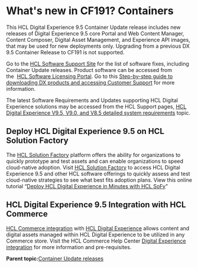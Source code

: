 # What's new in CF191? Containers

This HCL Digital Experience 9.5 Container Update release includes new releases of Digital Experience 9.5 core Portal and Web Content Manager, Content Composer, Digital Asset Management, and Experience API images, that may be used for new deployments only. Upgrading from a previous DX 9.5 Container Release to CF191 is not supported.

Go to the [HCL Software Support Site](https://support.hcltechsw.com/csm?id=kb_article&sysparm_article=KB0013939&sys_kb_id=9bd40c1f1bbf5cd0534c4159cc4bcbbd#CF191) for the list of software fixes, including Container Update releases. Product software can be accessed from the  [HCL Software Licensing Portal](https://www.hcltech.com/software/support/release). Go to this [Step-by-step guide to downloading DX products and accessing Customer Support](https://support.hcltechsw.com/csm?id=kb_article&sysparm_article=KB0077878&sys_kb_id=2cde06a31b885494c48197d58d4bcbe2) for more information.

The latest Software Requirements and Updates supporting HCL Digital Experience solutions may be accessed from the HCL Support pages, [HCL Digital Experience V9.5, V9.0, and V8.5 detailed system requirements](https://support.hcltechsw.com/csm?id=kb_article&sysparm_article=KB0013514&sys_kb_id=17d6296a1b5df34077761fc58d4bcb03) topic.

## Deploy HCL Digital Experience 9.5 on HCL Solution Factory

The [HCL Solution Factory](https://sofy-kc.hclsofy.com/auth/realms/sofySolution/protocol/openid-connect/auth?client_id=acs&redirect_uri=https%3A%2F%2Fsofy-auth.hclsofy.com%2Fcallback&response_type=code&scope=openid+profile+email&state=%7B%25Az%7DF%3Fls%2BDt2%28b-7N%28%26%25+a%3Fy%29V%60Lz%3Ft) platform offers the ability for organizations to quickly prototype and test assets and can enable organizations to speed cloud-native adoption. Visit [HCL Solution Factory](https://sofy-kc.hclsofy.com/auth/realms/sofySolution/protocol/openid-connect/auth?client_id=acs&redirect_uri=https%3A%2F%2Fsofy-auth.hclsofy.com%2Fcallback&response_type=code&scope=openid+profile+email&state=%7B%25Az%7DF%3Fls%2BDt2%28b-7N%28%26%25+a%3Fy%29V%60Lz%3Ft) to access HCL Digital Experience 9.5 and other HCL software offerings to quickly assess and test cloud-native strategies to see what best fits adoption plans. View this online tutorial “[Deploy HCL Digital Experience in Minutes with HCL SoFy](https://attendee.gotowebinar.com/recording/812851766818085891)”

## HCL Digital Experience 9.5 Integration with HCL Commerce

[HCL Commerce integration](https://www.hcltechsw.com/products/commerce) with [HCL Digital Experience](https://www.hcltechsw.com/dx/features) allows content and digital assets managed within HCL Digital Experience to be utilized in any Commerce store. Visit the HCL Commerce Help Center [Digital Experience integration](https://help.hcltechsw.com/commerce/9.1.0/integration/concepts/dx_introduction.html) for more information and pre-requisites.

**Parent topic:**[Container Update releases](../overview/container_update_releases.md)

